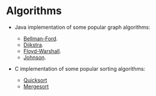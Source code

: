 # Algorithms

* Java implementation of some popular graph algorithms:
    * [Bellman-Ford](https://en.wikipedia.org/wiki/Bellman%E2%80%93Ford_algorithm "Bellman-Ford algorithm").
    * [Dijkstra](http://en.wikipedia.org/wiki/Dijkstra%27s_algorithm "Dijkstra's algorithm").
    * [Floyd-Warshall](https://en.wikipedia.org/wiki/Floyd%E2%80%93Warshall_algorithm "Floyd-Warshall algorithm").
    * [Johnson](http://en.wikipedia.org/wiki/Johnson%27s_algorithm "Johnson's algorithm").

* C implementation of some popular sorting algorithms:
    * [Quicksort](https://en.wikipedia.org/wiki/Quicksort "Quicksort algorithm")
    * [Mergesort](https://en.wikipedia.org/wiki/Merge_sort "Mergesort algorithm")

